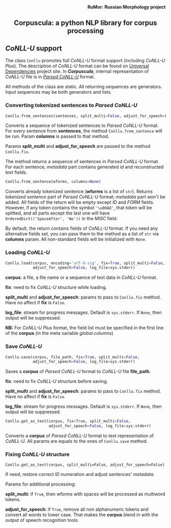<div align="right"><strong>RuMor: Russian Morphology project</strong></div>
<h2 align="center">Corpuscula: a python NLP library for corpus processing</h2>

## *CoNLL-U* support

The class `Conllu` promotes full *CoNLL-U* format support (including *CoNLL-U
Plus*). The description of *CoNLL-U* format can be found on
[Universal Dependencies](https://universaldependencies.org/format.html)
project site. In ***Corpuscula***, internal representation of *CoNLL-U* file
is in
[*Parsed CoNLL-U*](https://github.com/fostroll/corpuscula/blob/master/doc/README_PARSED_CONLLU.md)
format.

All methods of the class are static. All returning sequences are generators.
Input sequences may be both generators and lists.

### Converting tokenized sentences to *Parsed CoNLL-U*

```python
Conllu.from_sentences(sentences, split_multi=False, adjust_for_speech=False, columns=None)
```
Converts a sequence of tokenized sentences to *Parsed CoNLL-U* format. For every
sentence from **sentences**, the method `Conllu.from_sentence` will be run.
Param **columns** is passed to that method.

Params **split_multi** and **adjust_for_speech** are passed to the method
`Conllu.fix`.

The method returns a sequence of sentences in *Parsed CoNLL-U* format. For
each sentence, *metadata* part contains generated *id* and reconstructed
*text* fields.

```python
Conllu.from_sentence(wforms, columns=None)
```
Converts already tokenized sentence (**wforms** is a list of `str`). Returns
*tokenized sentence* part of *Parsed CoNLL-U* format; *metadata* part won't be
added. All fields of the return will be empty except *ID* and *FORM* fields.
However, if any token contains the symbol `'\u00AD'`, that token will be
splitted, and all parts except the last one will have
`OrderedDict(('SpaceAfter', 'No'))` in the *MISC* field.

By default, the return contains fields of *CoNLL-U* format. If you need any
alternative fields set, you can pass them to the method as a list of `str` via
**columns** param. All non-standard fields will be initialized with `None`.

### Loading *CoNLL-U*

```python
Conllu.load(corpus, encoding='utf-8-sig', fix=True, split_multi=False,
            adjust_for_speech=False, log_file=sys.stderr)
```
**corpus**: a file, a file name or a sequence of text data in *CoNLL-U*
format.

**fix**: need to fix *CoNLL-U* structure while loading.

**split_multi** and **adjust_for_speech**: params to pass to `Conllu.fix`
method. Have no affect if **fix** is `False`.

**log_file**: stream for progress messages. Default is `sys.stderr`. If
`None`, then output will be suppressed.

**NB:** For *CoNLL-U Plus* format, the field list must be specified in the first
line of the **corpus** (in the meta variable *global.columns*)

### Save *CoNLL-U*

```python
Conllu.save(corpus, file_path, fix=True, split_multi=False,
            adjust_for_speech=False, log_file=sys.stderr)
```
Saves a **corpus** of *Parsed CoNLL-U* format to *CoNLL-U* file **file_path**.

**fix**: need to fix *CoNLL-U* structure before saving.

**split_multi** and **adjust_for_speech**: params to pass to `Conllu.fix`
method. Have no affect if **fix** is `False`.

**log_file**: stream for progress messages. Default is `sys.stderr`. If
`None`, then output will be suppressed.

```python
Conllu.get_as_text(corpus, fix=True, split_multi=False,
                   adjust_for_speech=False, log_file=sys.stderr)
```
Converts a **corpus** of *Parsed CoNLL-U* format to text representation of
*CoNLL-U*. All params are equals to the ones of `Conllu.save` method.

### Fixing *CoNLL-U* structure

```
Conllu.get_as_text(corpus, split_multi=False, adjust_for_speech=False)
```
If need, restore correct *ID* numeration and adjust sentences' *metadata*.

Params for additional processing:

**split_multi**: if `True`, then wforms with spaces will be processed as
multiword tokens.

**adjust_for_speech**: if `True`, remove all non alphanumeric tokens and
convert all words to lower case. That makes the **corpus** blend in with the
output of speech recognition tools.
